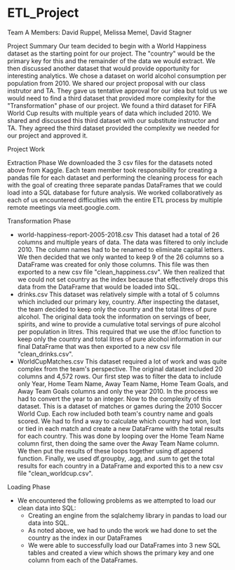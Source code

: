 # ETL_Project
Team A Members: David Ruppel, Melissa Memel, David Stagner

Project Summary 
    Our team decided to begin with a World Happiness dataset as the starting point for our project. The "country" would be the primary key for this and the remainder of the data we would extract. We then discussed another dataset that would provide opportunity for interesting analytics. We chose a dataset on world alcohol consumption per population from 2010. We shared our project proposal with our class instrutor and TA. They gave us tentative approval for our idea but told us we would need to find a third dataset that provided more complexity for the "Transformation" phase of our project. We found a third dataset for FIFA World Cup results with multiple years of data which included 2010. We shared and discussed this third dataset with our substitute instructor and TA. They agreed the third dataset provided the complexity we needed for our project and approved it.

Project Work

Extraction Phase
    We downloaded the 3 csv files for the datasets noted above from Kaggle. Each team member took responsibility for creating a pandas file for each dataset and performing the cleaning process for each with the goal of creating three separate pandas DataFrames that we could load into a SQL database for future analysis. We worked collaboratively as each of us encountered difficulties with the entire ETL process by multiple remote meetings via meet.google.com.

Transformation Phase
* world-happiness-report-2005-2018.csv
    This dataset had a total of 26 columns and multiple years of data. The data was filtered to only include 2010. The column names had to be renamed to eliminate capital letters. We then decided that we only wanted to keep 9 of the 26 columns so a DataFrame was created for only those columns. This file was then exported to a new csv file "clean_happiness.csv". We then realized that we could not set country as the index because that effectively drops this data from the DataFrame that would be loaded into SQL. 
* drinks.csv
    This dataset was relatively simple with a total of 5 columns which included our primary key, country. After inspecting the dataset, the team decided to keep only the country and the total litres of pure alcohol. The original data took the information on servings of beer, spirits, and wine to provide a cumulative total servings of pure alcohol per population in litres. This required that we use the df.loc function to keep only the country and total litres of pure alcohol information in our final DataFrame that was then exported to a new csv file "clean_drinks.csv". 
* WorldCupMatches.csv
    This dataset required a lot of work and was quite complex from the team's perspective. The original dataset included 20 columns and 4,572 rows. Our first step was to filter the data to include only Year, Home Team Name, Away Team Name, Home Team Goals, and Away Team Goals columns and only the year 2010. In the process we had to convert the year to an integer. Now to the complexity of this dataset. This is a dataset of matches or games during the 2010 Soccer World Cup. Each row included both team's country name and goals scored. We had to find a way to calculate which country had won, lost or tied in each match and create a new DataFrame with the total results for each country. This was done by looping over the Home Team Name column first, then doing the same over the Away Team Name column. We then put the results of these loops together using df.append function. Finally, we used df.groupby, .agg, and .sum to get the total results for each country in a DataFrame and exported this to a new csv file "clean_worldcup.csv".

Loading Phase
* We encountered the following problems as we attempted to load our clean data into SQL:
    - Creating an engine from the sqlalchemy library in pandas to load our data into SQL. 
    - As noted above, we had to undo the work we had done to set the country as the index in our DataFrames
    - We were able to successfully load our DataFrames into 3 new SQL tables and created a view which shows the primary key and one column from each of the DataFrames.
    

